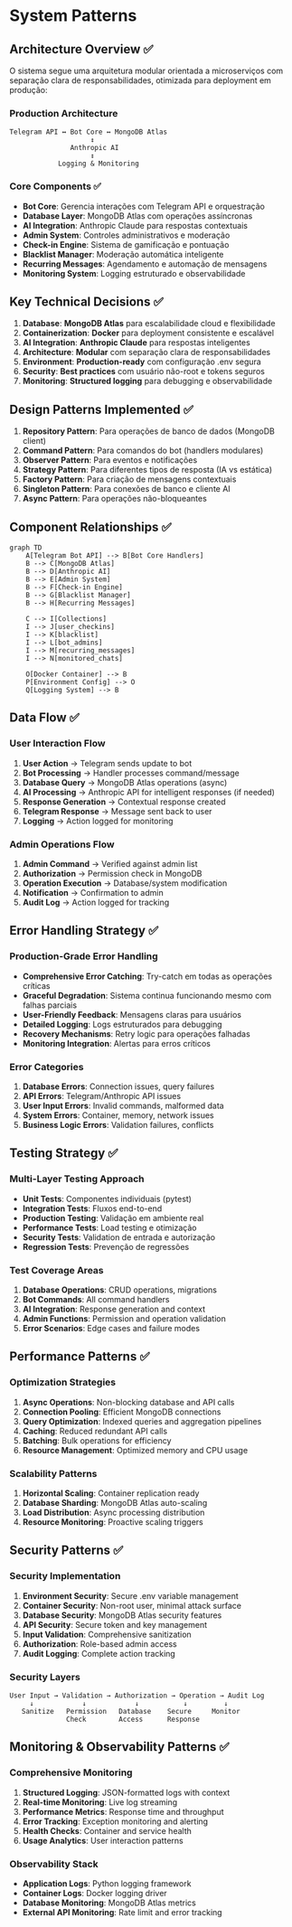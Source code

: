 # System Patterns

## Architecture Overview ✅
O sistema segue uma arquitetura modular orientada a microserviços com separação clara de responsabilidades, otimizada para deployment em produção:

### Production Architecture
```
Telegram API ↔ Bot Core ↔ MongoDB Atlas
                    ↕
               Anthropic AI
                    ↕
            Logging & Monitoring
```

### Core Components ✅
- **Bot Core**: Gerencia interações com Telegram API e orquestração
- **Database Layer**: MongoDB Atlas com operações assíncronas
- **AI Integration**: Anthropic Claude para respostas contextuais
- **Admin System**: Controles administrativos e moderação
- **Check-in Engine**: Sistema de gamificação e pontuação
- **Blacklist Manager**: Moderação automática inteligente
- **Recurring Messages**: Agendamento e automação de mensagens
- **Monitoring System**: Logging estruturado e observabilidade

## Key Technical Decisions ✅
1. **Database**: **MongoDB Atlas** para escalabilidade cloud e flexibilidade
2. **Containerization**: **Docker** para deployment consistente e escalável
3. **AI Integration**: **Anthropic Claude** para respostas inteligentes
4. **Architecture**: **Modular** com separação clara de responsabilidades
5. **Environment**: **Production-ready** com configuração .env segura
6. **Security**: **Best practices** com usuário não-root e tokens seguros
7. **Monitoring**: **Structured logging** para debugging e observabilidade

## Design Patterns Implemented ✅
1. **Repository Pattern**: Para operações de banco de dados (MongoDB client)
2. **Command Pattern**: Para comandos do bot (handlers modulares)
3. **Observer Pattern**: Para eventos e notificações
4. **Strategy Pattern**: Para diferentes tipos de resposta (IA vs estática)
5. **Factory Pattern**: Para criação de mensagens contextuais
6. **Singleton Pattern**: Para conexões de banco e cliente AI
7. **Async Pattern**: Para operações não-bloqueantes

## Component Relationships ✅
```mermaid
graph TD
    A[Telegram Bot API] --> B[Bot Core Handlers]
    B --> C[MongoDB Atlas]
    B --> D[Anthropic AI]
    B --> E[Admin System]
    B --> F[Check-in Engine]
    B --> G[Blacklist Manager]
    B --> H[Recurring Messages]
    
    C --> I[Collections]
    I --> J[user_checkins]
    I --> K[blacklist]
    I --> L[bot_admins]
    I --> M[recurring_messages]
    I --> N[monitored_chats]
    
    O[Docker Container] --> B
    P[Environment Config] --> O
    Q[Logging System] --> B
```

## Data Flow ✅
### User Interaction Flow
1. **User Action** → Telegram sends update to bot
2. **Bot Processing** → Handler processes command/message
3. **Database Query** → MongoDB Atlas operations (async)
4. **AI Processing** → Anthropic API for intelligent responses (if needed)
5. **Response Generation** → Contextual response created
6. **Telegram Response** → Message sent back to user
7. **Logging** → Action logged for monitoring

### Admin Operations Flow
1. **Admin Command** → Verified against admin list
2. **Authorization** → Permission check in MongoDB
3. **Operation Execution** → Database/system modification
4. **Notification** → Confirmation to admin
5. **Audit Log** → Action logged for tracking

## Error Handling Strategy ✅
### Production-Grade Error Handling
- **Comprehensive Error Catching**: Try-catch em todas as operações críticas
- **Graceful Degradation**: Sistema continua funcionando mesmo com falhas parciais
- **User-Friendly Feedback**: Mensagens claras para usuários
- **Detailed Logging**: Logs estruturados para debugging
- **Recovery Mechanisms**: Retry logic para operações falhadas
- **Monitoring Integration**: Alertas para erros críticos

### Error Categories
1. **Database Errors**: Connection issues, query failures
2. **API Errors**: Telegram/Anthropic API issues
3. **User Input Errors**: Invalid commands, malformed data
4. **System Errors**: Container, memory, network issues
5. **Business Logic Errors**: Validation failures, conflicts

## Testing Strategy ✅
### Multi-Layer Testing Approach
- **Unit Tests**: Componentes individuais (pytest)
- **Integration Tests**: Fluxos end-to-end
- **Production Testing**: Validação em ambiente real
- **Performance Tests**: Load testing e otimização
- **Security Tests**: Validation de entrada e autorização
- **Regression Tests**: Prevenção de regressões

### Test Coverage Areas
1. **Database Operations**: CRUD operations, migrations
2. **Bot Commands**: All command handlers
3. **AI Integration**: Response generation and context
4. **Admin Functions**: Permission and operation validation
5. **Error Scenarios**: Edge cases and failure modes

## Performance Patterns ✅
### Optimization Strategies
1. **Async Operations**: Non-blocking database and API calls
2. **Connection Pooling**: Efficient MongoDB connections
3. **Query Optimization**: Indexed queries and aggregation pipelines
4. **Caching**: Reduced redundant API calls
5. **Batching**: Bulk operations for efficiency
6. **Resource Management**: Optimized memory and CPU usage

### Scalability Patterns
1. **Horizontal Scaling**: Container replication ready
2. **Database Sharding**: MongoDB Atlas auto-scaling
3. **Load Distribution**: Async processing distribution
4. **Resource Monitoring**: Proactive scaling triggers

## Security Patterns ✅
### Security Implementation
1. **Environment Security**: Secure .env variable management
2. **Container Security**: Non-root user, minimal attack surface
3. **Database Security**: MongoDB Atlas security features
4. **API Security**: Secure token and key management
5. **Input Validation**: Comprehensive sanitization
6. **Authorization**: Role-based admin access
7. **Audit Logging**: Complete action tracking

### Security Layers
```
User Input → Validation → Authorization → Operation → Audit Log
     ↓            ↓            ↓           ↓         ↓
   Sanitize   Permission   Database    Secure     Monitor
              Check        Access      Response
```

## Monitoring & Observability Patterns ✅
### Comprehensive Monitoring
1. **Structured Logging**: JSON-formatted logs with context
2. **Real-time Monitoring**: Live log streaming
3. **Performance Metrics**: Response time and throughput
4. **Error Tracking**: Exception monitoring and alerting
5. **Health Checks**: Container and service health
6. **Usage Analytics**: User interaction patterns

### Observability Stack
- **Application Logs**: Python logging framework
- **Container Logs**: Docker logging driver
- **Database Monitoring**: MongoDB Atlas metrics
- **External API Monitoring**: Rate limit and error tracking 